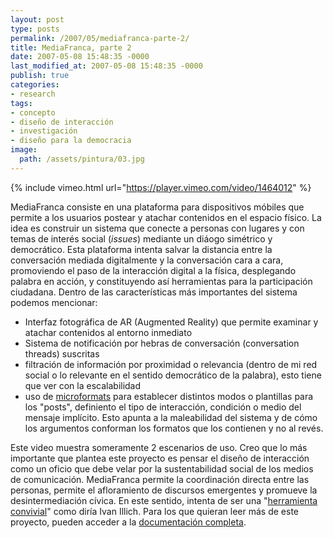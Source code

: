 ```yaml
---
layout: post
type: posts
permalink: /2007/05/mediafranca-parte-2/
title: MediaFranca, parte 2
date: 2007-05-08 15:48:35 -0000
last_modified_at: 2007-05-08 15:48:35 -0000
publish: true
categories:
- research
tags:
- concepto
- diseño de interacción
- investigación
- diseño para la democracia
image:
  path: /assets/pintura/03.jpg
---
```

{% include vimeo.html url="https://player.vimeo.com/video/1464012" %} 

MediaFranca consiste en una plataforma para dispositivos móbiles que permite a los usuarios postear y atachar contenidos en el espacio fí­sico. La idea es construir un sistema que conecte a personas con lugares y con temas de interés social (_issues_) mediante un diáogo simétrico y democrático. Esta plataforma intenta salvar la distancia entre la conversación mediada digitalmente y la conversación cara a cara, promoviendo el paso de la interacción digital a la fí­sica, desplegando palabra en acción, y constituyendo así­ herramientas para la participación ciudadana. Dentro de las caracterí­sticas más importantes del sistema podemos mencionar:

* Interfaz fotográfica de AR (Augmented Reality) que permite examinar y atachar contenidos al entorno inmediato
* Sistema de notificación por hebras de conversación (conversation threads) suscritas
* filtración de información por proximidad o relevancia (dentro de mi red social o lo relevante en el sentido democrático de la palabra), esto tiene que ver con la escalabilidad
* uso de [microformats](http://en.wikipedia.org/wiki/Microformat) para establecer distintos modos o plantillas para los "posts", definiento el tipo de interacción, condición o medio del mensaje implí­cito. Esto apunta a la maleabilidad del sistema y de cómo los argumentos conforman los formatos que los contienen y no al revés.

Este video muestra someramente 2 escenarios de uso. Creo que lo más importante que plantea este proyecto es pensar el diseño de interacción como un oficio que debe velar por la sustentabilidad social de los medios de comunicación. MediaFranca permite la coordinación directa entre las personas, permite el afloramiento de discursos emergentes y promueve la desintermediación cí­vica. En este sentido, intenta de ser una "[herramienta convivial](http://opencollector.org/history/homebrew/tools.html)" como dirí­a Ivan Illich. Para los que quieran leer más de este proyecto, pueden acceder a la [documentación completa](http://www.herbertspencer.net/thesis/).
